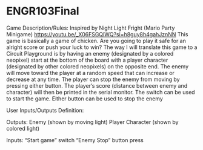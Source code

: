 # ENGR103Final

Game Description/Rules:
	Inspired by Night Light Fright (Mario Party Minigame) 
https://youtu.be/_X06FSGQlWQ?si=h8guy8h4gahJznNN 
This game is basically a game of chicken. Are you going to play it safe for an alright score or push your luck to win? The way I will translate this game to a Circuit Playground is by having an enemy (designated by a colored neopixel) start at the bottom of the board with a player character (designated by other colored neopixels) on the opposite end. The enemy will move toward the player at a random speed that can increase or decrease at any time. The player can stop the enemy from moving by pressing either button. The player’s score (distance between enemy and character) will then be printed in the serial monitor. 
The switch can be used to start the game.
Either button can be used to stop the enemy

User Inputs/Outputs Definition:

Outputs:
Enemy (shown by moving light)
Player Character (shown by colored light)

Inputs:
“Start game” switch
“Enemy Stop” button press
